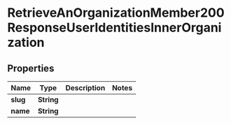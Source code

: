 

# RetrieveAnOrganizationMember200ResponseUserIdentitiesInnerOrganization


## Properties

| Name | Type | Description | Notes |
|------------ | ------------- | ------------- | -------------|
|**slug** | **String** |  |  |
|**name** | **String** |  |  |



